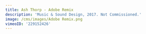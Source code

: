 ```yaml
---
title: Ash Thorp - Adobe Remix
description: 'Music & Sound Design, 2017. Not Commissioned.'
image: /cms/images/Adobe Remix.png
vimeoID: '229152426'
---
```




